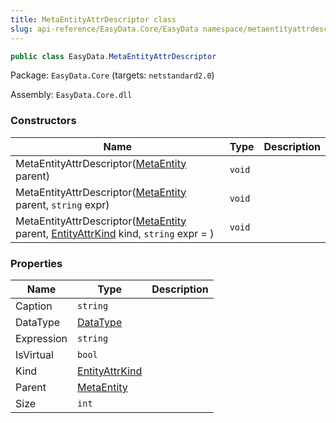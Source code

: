 ```yaml
---
title: MetaEntityAttrDescriptor class
slug: api-reference/EasyData.Core/EasyData namespace/metaentityattrdescriptor-class
---
```



```csharp
public class EasyData.MetaEntityAttrDescriptor

```
Package: `EasyData.Core` (targets: `netstandard2.0`)

Assembly: `EasyData.Core.dll`

### Constructors

| Name | Type | Description | 
| --- | --- | --- | 
| MetaEntityAttrDescriptor([MetaEntity](/api-reference/easydata-core/easydata-namespace/metaentity-class) parent) | `void` |  | 
| MetaEntityAttrDescriptor([MetaEntity](/api-reference/easydata-core/easydata-namespace/metaentity-class) parent, `string` expr) | `void` |  | 
| MetaEntityAttrDescriptor([MetaEntity](/api-reference/easydata-core/easydata-namespace/metaentity-class) parent, [EntityAttrKind](/api-reference/easydata-core/easydata-namespace/entityattrkind-enum) kind, `string` expr = ) | `void` |  | 


### Properties

| Name | Type | Description | 
| --- | --- | --- | 
| Caption | `string` |  | 
| DataType | [DataType](/api-reference/easydata-core/easydata-namespace/datatype-enum) |  | 
| Expression | `string` |  | 
| IsVirtual | `bool` |  | 
| Kind | [EntityAttrKind](/api-reference/easydata-core/easydata-namespace/entityattrkind-enum) |  | 
| Parent | [MetaEntity](/api-reference/easydata-core/easydata-namespace/metaentity-class) |  | 
| Size | `int` |  |